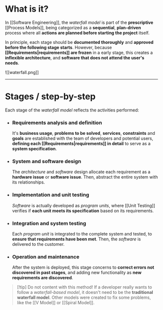 # What is it?

In [[Software Engineering]], the *waterfall model* is part of the **prescriptive** [[Process Models]], being categorized as a **sequential**, **plan-driven** process where all **actions are planned before starting the project** itself.

In principle, each stage should be **documented thoroughly** and **approved before the following stage starts**. However, because **[[Requirements|requirements]] are frozen** in a early stage, this creates a **inflexible architecture**, and **software that does not attend the user's needs**. 

![[waterfall.png]]
___
# Stages / step-by-step
Each stage of the *waterfall model* reflects the activities performed:

 - ### Requirements analysis and definition
	It's **business usage**, **problems to be solved**, **services**, **constraints** and **goals** are established with the team of developers and potential users, **defining each [[Requirements|requirements]] in detail** to serve as a **system specification**.

- ### System and software design
	The *architecture* and *software* design allocate each requirement as a **hardware issue** or **software issue**. Then, abstract the entire system with its relationships.

- ### Implementation and unit testing
	*Software* is actually developed as *program units*, where [[Unit Testing]] verifies if **each unit meets its specification** based on its requirements.

- ### Integration and system testing
	Each *program unit* is integrated to the complete system and tested, to **ensure that requirements have been met**. Then, the *software* is delivered to the customer.

- ### Operation and maintenance
	After the system is deployed, this stage concerns to **correct errors not discovered in past stages**, and adding new functionality as **new requirements are discovered**.

>[!tip] Do not content with this method!
> If a developer really wants to follow a *waterfall-based model*, it doesn't need to be the **traditional waterfall model**. Other models were created to fix some problems, like the [[V Model]] or [[Spiral Model]].
